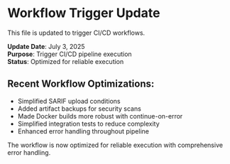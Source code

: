 # Workflow Trigger Update

This file is updated to trigger CI/CD workflows.

**Update Date**: July 3, 2025  
**Purpose**: Trigger CI/CD pipeline execution  
**Status**: Optimized for reliable execution

## Recent Workflow Optimizations:
- Simplified SARIF upload conditions
- Added artifact backups for security scans
- Made Docker builds more robust with continue-on-error
- Simplified integration tests to reduce complexity
- Enhanced error handling throughout pipeline

The workflow is now optimized for reliable execution with comprehensive error handling.
